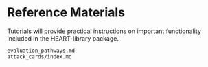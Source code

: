 Reference Materials
===================

Tutorials will provide practical instructions on important functionality included in the HEART-library package.


```{toctree}
evaluation_pathways.md
attack_cards/index.md
```
